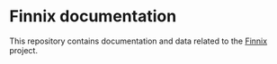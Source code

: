 # Finnix documentation

This repository contains documentation and data related to the [Finnix](https://www.finnix.org/) project.
